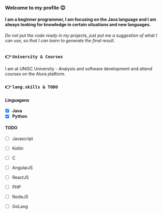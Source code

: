 ### Welcome to my profile 😊
#### I am a beginner programmer, I am focusing on the Java language and I am always looking for knowledge in certain situations and new languages.

###### Do not put the code ready in my projects, just put me a suggestion of what I can use, so that I can learn to generate the final result.

### 👉 `University & Courses`
I am at UNISC University - Analysis and software development and attend courses on the Alura platform.

### 👉 `lang.skills & TODO`

#### Linguagens
  - [x] **Java**
  - [x] **Python**

#### TODO
  - [ ] Javascript
  - [ ] Kotlin
  - [ ] C
  - [ ] AngularJS
  - [ ] ReactJS
  - [ ] PHP
  - [ ] NodeJS
  - [ ] GoLang


